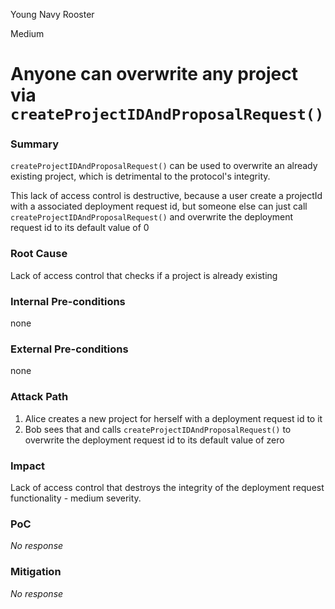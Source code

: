 Young Navy Rooster

Medium

# Anyone can overwrite any project via `createProjectIDAndProposalRequest()`

### Summary

`createProjectIDAndProposalRequest()` can be used to overwrite an already existing project, which is detrimental to the protocol's integrity.

This lack of access control is destructive, because a user create a projectId with a associated deployment request id, but someone else can just call `createProjectIDAndProposalRequest()` and overwrite the deployment request id to its default value of 0

### Root Cause

Lack of access control that checks if a project is already existing

### Internal Pre-conditions

none

### External Pre-conditions

none

### Attack Path

1. Alice creates a new project for herself with a deployment request id to it
2. Bob sees that and calls `createProjectIDAndProposalRequest()` to overwrite the deployment request id to its default value of zero

### Impact

Lack of access control that destroys the integrity of the deployment request functionality - medium severity.

### PoC

_No response_

### Mitigation

_No response_